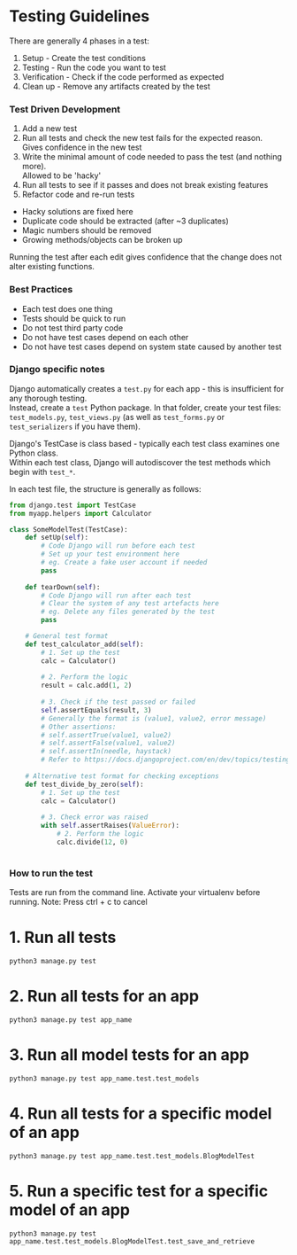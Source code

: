 Testing Guidelines
==================

There are generally 4 phases in a test:   
1. Setup - Create the test conditions
2. Testing - Run the code you want to test 
3. Verification - Check if the code performed as expected
4. Clean up - Remove any artifacts created by the test

### Test Driven Development
1. Add a new test
2. Run all tests and check the new test fails for the expected reason.  
Gives confidence in the new test 
3. Write the minimal amount of code needed to pass the test (and nothing more).  
Allowed to be 'hacky'
4. Run all tests to see if it passes and does not break existing features
5. Refactor code and re-run tests
+ Hacky solutions are fixed here
+ Duplicate code should be extracted (after ~3 duplicates)
+ Magic numbers should be removed
+ Growing methods/objects can be broken up

Running the test after each edit gives confidence that the change does not alter existing functions. 

### Best Practices
+ Each test does one thing  
+ Tests should be quick to run
+ Do not test third party code
+ Do not have test cases depend on each other
+ Do not have test cases depend on system state caused by another test

### Django specific notes
Django automatically creates a `test.py` for each app - this is insufficient for any thorough testing.  
Instead, create a `test` Python package. In that folder, create your test files: `test_models.py`, `test_views.py` (as 
well as `test_forms.py` or `test_serializers` if you have them).

Django's TestCase is class based - typically each test class examines one Python class.  
Within each test class, Django will autodiscover the test methods which begin with `test_*`.  

In each test file, the structure is generally as follows:
```python
from django.test import TestCase
from myapp.helpers import Calculator

class SomeModelTest(TestCase):
    def setUp(self):
        # Code Django will run before each test
        # Set up your test environment here
        # eg. Create a fake user account if needed
        pass
    
    def tearDown(self):
        # Code Django will run after each test
        # Clear the system of any test artefacts here
        # eg. Delete any files generated by the test
        pass

    # General test format
    def test_calculator_add(self):
        # 1. Set up the test
        calc = Calculator()
        
        # 2. Perform the logic
        result = calc.add(1, 2)
        
        # 3. Check if the test passed or failed
        self.assertEquals(result, 3)
        # Generally the format is (value1, value2, error message)
        # Other assertions:
        # self.assertTrue(value1, value2)
        # self.assertFalse(value1, value2)
        # self.assertIn(needle, haystack)        
        # Refer to https://docs.djangoproject.com/en/dev/topics/testing/tools/#assertions for a complete list
        
    # Alternative test format for checking exceptions
    def test_divide_by_zero(self):
        # 1. Set up the test
        calc = Calculator()
        
        # 3. Check error was raised
        with self.assertRaises(ValueError):
            # 2. Perform the logic
            calc.divide(12, 0)    
    
```

### How to run the test

Tests are run from the command line. Activate your virtualenv before running.
Note: Press ctrl + c to cancel

# 1. Run all tests
```commandline
python3 manage.py test
```

# 2. Run all tests for an app
```commandline
python3 manage.py test app_name
```

# 3. Run all model tests for an app
```commandline
python3 manage.py test app_name.test.test_models
```

# 4. Run all tests for a specific model of an app
```commandline
python3 manage.py test app_name.test.test_models.BlogModelTest
```

# 5. Run a specific test for a specific model of an app
```commandline
python3 manage.py test app_name.test.test_models.BlogModelTest.test_save_and_retrieve
```
